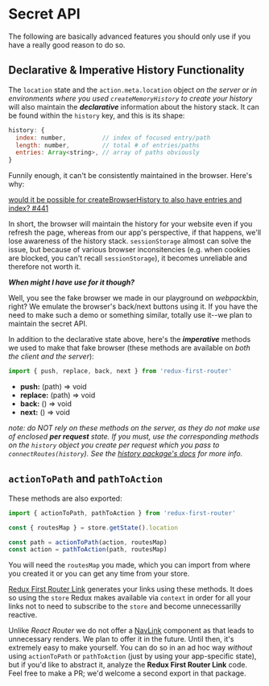 # Secret API
The following are basically advanced features you should only use if you have a really good reason to do so.

## Declarative & Imperative History Functionality
The `location` state and the `action.meta.location` object *on the server or in environments where you used `createMemoryHistory`
to create your history* will also maintain the ***declarative*** information about the history stack. It can be found within the `history` key, and this 
is its shape:

```javascript
history: {
  index: number,          // index of focused entry/path
  length: number,         // total # of entries/paths
  entries: Array<string>, // array of paths obviously
}
```

Funnily enough, it can't be consistently maintained in the browser. Here's why:

[would it be possible for createBrowserHistory to also have entries and index? #441](https://github.com/ReactTraining/history/issues/441)

In short, the browser will maintain the history for your website even if you refresh the page, whereas from our app's perspective,
if that happens, we'll lose awareness of the history stack. `sessionStorage` almost can solve the issue, but because of various
browser inconsitencies (e.g. when cookies are blocked, you can't recall `sessionStorage`), it becomes unreliable and therefore
not worth it. 

***When might I have use for it though?***

Well, you see the fake browser we made in our playground on *webpackbin*, right? We emulate the browser's back/next buttons
using it. If you have the need to make such a demo or something similar, totally use it--we plan to maintain the secret API.

In addition to the declarative state above, here's the ***imperative*** methods we used to make that fake browser (these methods are available on *both the client and the server*):

```javascript
import { push, replace, back, next } from 'redux-first-router'
```
* **push:** (path) => void
* **replace:** (path) => void
* **back:** () => void
* **next:** () => void

*note: do NOT rely on these methods on the server, as they do not make use of enclosed* ***per request*** *state. If you must, use the corresponding
methods on the `history` object you create per request which you pass to `connectRoutes(history`). See the [history package's docs](https://github.com/ReactTraining/history)
for more info.*


## `actionToPath` and `pathToAction`
These methods are also exported:

```javascript
import { actionToPath, pathToAction } from 'redux-first-router'

const { routesMap } = store.getState().location

const path = actionToPath(action, routesMap)
const action = pathToAction(path, routesMap)
```

You will need the `routesMap` you made, which you can import from where you created it or you can
get any time from your store. 

[Redux First Router Link](https://github.com/faceyspacey/redux-first-router-link)
generates your links using these methods. It does so using the `store` Redux makes available via `context` in 
order for all your links not to need to subscribe to the `store` and become unnecessarilly reactive. 

Unlike *React Router* we do not offer a [NavLink](https://reacttraining.com/react-router/#navlink) component
as that leads to unnecessary renders. We plan to offer it in the future. Until then, it's extremely easy
to make yourself. You can do so in an ad hoc way *without* using `actionToPath` or `pathToAction` (just by using your app-specific state), 
but if you'd like to abstract it, analyze the **Redux First Router Link** code. Feel free to make a PR; we'd welcome
a second export in that package.

